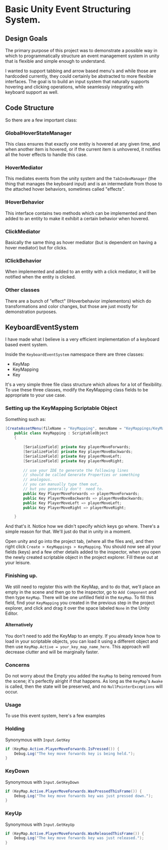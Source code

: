 # Basic Unity Event Structuring System.

## Design Goals

The primary purpose of this project was to demonstrate a possible way in which to programmatically structure an event management system in unity that is flexible and simple enough to understand. 

I wanted to support tabbing and arrow based menu's and while those are hardcoded currently, they could certainly be abstracted to more flexible interfaces. The goal is to build an input system that naturally supports hovering and clicking operations, while seamlessly integrating with keyboard support as well.

## Code Structure

So there are a few important class: 

### GlobalHoverStateManager

This class ensures that exactly one entity is hovered at any given time, and when another item is hovered, or if the current item is unhovered, it notifies all the hover effects to handle this case.

### HoverMediator

This mediates events from the unity system and the `TabIndexManager` (the thing that manages the keyboard input) and is an intermediate from those to the attached hover behaviors, sometimes called "effects".

### IHoverBehavior

This interface contains two methods which can be implemented and then added to an entity to make it exhibit a certain behavior when hovered. 

### ClickMediator

Basically the same thing as hover mediator (but is dependent on having a hover mediator) but for clicks.

### IClickBehavior

When implemented and added to an entity with a click mediator, it will be notified when the entity is clicked.

### Other classes
There are a bunch of "effect" (IHoverbehavior implementors) which do transformations and color changes, but those are just mostly for demonstration purposes.

## KeyboardEventSystem

I have made what I believe is a very efficient implementation of a keyboard based event 
system.

Inside the `KeyboardEventSystem` namespace there are three classes:
 * KeyMap
 * KeyMapping
 * Key


It's a very simple three file class structure which allows for a lot of flexibility. 
To use these three classes, modify the KeyMapping class fields to be appropriate
to your use case. 

### Setting up the KeyMapping Scriptable Object
Something such as:
```c#
[CreateAssetMenu(fileName = "KeyMapping", menuName = "KeyMappings/KeyMapping", order = 0)]
    public class KeyMapping : ScriptableObject
    {
        
        [SerializeField] private Key playerMoveForwards;
        [SerializeField] private Key playerMoveBackwards;
        [SerializeField] private Key playerMoveLeft;
        [SerializeField] private Key playerMoveRight;
        
        // use your IDE to generate the following lines
        // should be called Generate Properties or something
        // analogous.
        // you can manually type them out, 
        // but you generally don't  need to.
        public Key PlayerMoveForwards => playerMoveForwards;
        public Key PlayerMoveBackwards => playerMoveBackwards;
        public Key PlayerMoveLeft => playerMoveLeft;
        public Key PlayerMoveRight => playerMoveRight;

    }
```
And that's it. Notice how we didn't specify which keys 
go where. There's a simple reason for that. We'll just do that in unity in a moment.

Open unity and go into the project tab, (where all the files are), and then 
right click `Create > KeyMappings > KeyMapping`. You should now see all your fields
(keys) and a few other details added to the inspector, when you open the newly created
scriptable object in the project explorer. Fill these out at your leisure.

### Finishing up.

We still need to register this with the KeyMap, and to do that, we'll place
an empty in the scene and then go to the inspector, go to `Add Component` and then 
type `KeyMap`. There will be one unfilled field in the `KeyMap`. To fill this field, 
find your `KeyMapping` you created in the previous step in the project explorer, and 
click and drag it over the space labeled `None` in the Unity Editor. 

#### Alternatively

You don't need to add the KeyMap to an empty. 
If you already know how to load in your scriptable objects, you can 
load it using a different object and then use `KeyMap.Active = your_key_map_name_here`.
This approach will decrease clutter and will be marginally faster. 

### Concerns
Do not worry about the Empty you added the `KeyMap` to being removed from the scene; 
it's perfectly alright if that happens. As long as the `KeyMap`'s `Awake` is called, then the 
state will be preserved, and no `NullPointerExceptions` will occur.

### Usage

To use this event system, here's a few examples

### Holding

Synonymous with `Input.GetKey`
```c#
if (KeyMap.Active.PlayerMoveForwards.IsPressed()) { 
    Debug.Log("The key move forwards key is being held.");
}
```
### KeyDown
Synonymous with `Input.GetKeyDown`
```c#
if (KeyMap.Active.PlayerMoveForwards.WasPressedThisFrame()) { 
    Debug.Log("The key move forwards key was just pressed down.");
}
```
### KeyUp
Synonymous with `Input.GetKeyUp`
```c#
if (KeyMap.Active.PlayerMoveForwards.WasReleasedThisFrame()) { 
    Debug.Log("The key move forwards key was just released.");
}
```

